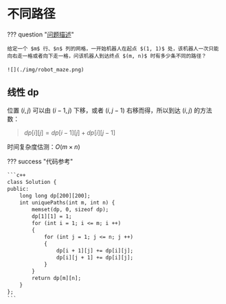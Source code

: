 # 不同路径

??? question "[问题描述](https://leetcode.cn/problems/unique-paths/description/)"

    给定一个 $m$ 行、$n$ 列的网格，一开始机器人在起点 $(1, 1)$ 处，该机器人一次只能向右走一格或者向下走一格，问该机器人到达终点 $(m, n)$ 时有多少条不同的路径？

    ![](./img/robot_maze.png)

## 线性 dp

位置 $(i, j)$ 可以由 $(i - 1, j)$ 下移，或者 $(i, j - 1)$ 右移而得，所以到达 $(i, j)$ 的方法数：

> $dp[i][j] = dp[i - 1][j] + dp[i][j - 1]$

时间复杂度估测：$O(m \times n)$

??? success "代码参考"

    ```c++
    class Solution {
    public:
        long long dp[200][200];
        int uniquePaths(int m, int n) {
            memset(dp, 0, sizeof dp);
            dp[1][1] = 1;
            for (int i = 1; i <= m; i ++)
            {
                for (int j = 1; j <= n; j ++)
                {
                    dp[i + 1][j] += dp[i][j];
                    dp[i][j + 1] += dp[i][j];
                }
            }
            return dp[m][n];
        }
    };
    ```